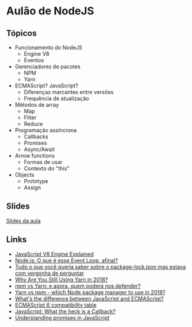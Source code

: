 # Aulão de NodeJS

## Tópicos
- Funcionamento do NodeJS
  - Engine V8
  - Eventos
- Gerenciadores de pacotes
  - NPM
  - Yarn
- ECMAScript? JavaScript?
  - Diferenças marcantes entre versões
  - Frequência de atualização
- Métodos de array
  - Map
  - Filter
  - Reduce
- Programação assíncrona
  - Callbacks
  - Promises
  - Async/Await
- Arrow functions
  - Formas de usar
  - Contexto do "this"
- Objects
  - Prototype
  - Assign

## Slides

[Slides da aula](https://docs.google.com/presentation/d/1BYHHjHdGTprGg4UnYviJXScFUp0cFORU5sLh9qUNzc8/edit?usp=sharing)

## Links

- [JavaScript V8 Engine Explained](https://hackernoon.com/javascript-v8-engine-explained-3f940148d4ef)
- [Node.js: O que é esse Event Loop, afinal?](https://imasters.com.br/front-end/node-js-o-que-e-esse-event-loop-afinal)
- [Tudo o que você queria saber sobre o package-lock.json mas estava com vergonha de perguntar](https://medium.com/trainingcenter/tudo-que-voc%C3%AA-queria-saber-sobre-o-package-lock-json-mas-estava-com-vergonha-de-perguntar-e70589f2855f)
- [Why Are You Still Using Yarn in 2018?](https://iamturns.com/yarn-vs-npm-2018/)
- [npm vs Yarn: e agora, quem poderá nos defender?](https://blog.umbler.com/br/npm-vs-yarn-e-agora-quem-podera-nos-defender/)
- [Yarn vs npm - which Node package manager to use in 2018?](https://blog.risingstack.com/yarn-vs-npm-node-js-package-managers/)
- [What's the difference between JavaScript and ECMAScript?](https://medium.freecodecamp.org/whats-the-difference-between-javascript-and-ecmascript-cba48c73a2b5)
- [ECMAScript 6 compatibility table](https://kangax.github.io/compat-table/es6/)
- [JavaScript: What the heck is a Callback?](https://codeburst.io/javascript-what-the-heck-is-a-callback-aba4da2deced)
- [Understanding promises in JavaScript](https://hackernoon.com/understanding-promises-in-javascript-13d99df067c1)